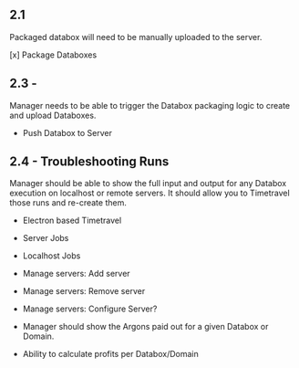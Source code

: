 ## 2.1
Packaged databox will need to be manually uploaded to the server.

[x] Package Databoxes

## 2.3 - 
Manager needs to be able to trigger the Databox packaging logic to create and upload Databoxes.
- Push Databox to Server

## 2.4 - Troubleshooting Runs
Manager should be able to show the full input and output for any Databox execution on localhost or remote servers. It should allow you to Timetravel those runs and re-create them.

- Electron based Timetravel
- Server Jobs
- Localhost Jobs

- Manage servers: Add server
- Manage servers: Remove server
- Manage servers: Configure Server?

- Manager should show the Argons paid out for a given Databox or Domain.
- Ability to calculate profits per Databox/Domain

